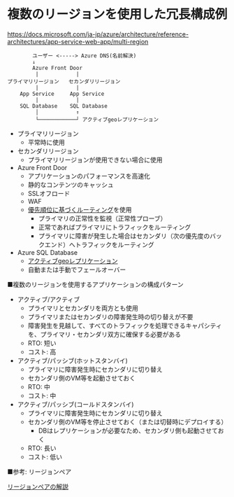 # 複数のリージョンを使用した冗長構成例

https://docs.microsoft.com/ja-jp/azure/architecture/reference-architectures/app-service-web-app/multi-region

```
        ユーザー <-----> Azure DNS(名前解決)
        ↓
        Azure Front Door
         |            |
プライマリリージョン   セカンダリリージョン
         |            |
    App Service     App Service
         |            |
    SQL Database    SQL Database
         │            ↑
         └────────────┘ アクティブgeoレプリケーション
```


- プライマリリージョン
  - 平常時に使用
- セカンダリリージョン
  - プライマリリージョンが使用できない場合に使用
- Azure Front Door
  - アプリケーションのパフォーマンスを高速化
  - 静的なコンテンツのキャッシュ
  - SSLオフロード
  - WAF
  - [優先順位に基づくルーティング](https://docs.microsoft.com/ja-jp/azure/frontdoor/front-door-routing-methods#priority-based-traffic-routing)を使用
    - プライマリの正常性を監視（正常性プローブ）
    - 正常であればプライマリにトラフィックをルーティング
    - プライマリに障害が発生した場合はセカンダリ（次の優先度のバックエンド）へトラフィックをルーティング
- Azure SQL Database
  - [アクティブgeoレプリケーション](https://docs.microsoft.com/ja-jp/azure/azure-sql/database/active-geo-replication-overview)
  - 自動または手動でフェールオーバー

■複数のリージョンを使用するアプリケーションの構成パターン

- アクティブ/アクティブ
  - プライマリとセカンダリを両方とも使用
  - プライマリまたはセカンダリの障害発生時の切り替えが不要
  - 障害発生を見越して、すべてのトラフィックを処理できるキャパシティを、プライマリ・セカンダリ双方に確保する必要がある
  - RTO: 短い
  - コスト: 高
- アクティブ/パッシブ(ホットスタンバイ)
  - プライマリに障害発生時にセカンダリに切り替え
  - セカンダリ側のVM等を起動させておく
  - RTO: 中
  - コスト: 中
- アクティブ/パッシブ(コールドスタンバイ)
  - プライマリに障害発生時にセカンダリに切り替え
  - セカンダリ側のVM等を停止させておく（または切替時にデプロイする）
    - DBはレプリケーションが必要なため、セカンダリ側も起動させておく
  - RTO: 長い
  - コスト: 低い

■参考: リージョンペア

[リージョンペアの解説](../general/region-pair.md)